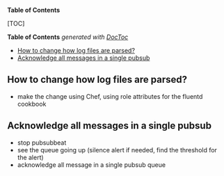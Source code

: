 <!-- START doctoc generated TOC please keep comment here to allow auto update -->

**Table of Contents**

[TOC]
<!-- DON'T EDIT THIS SECTION, INSTEAD RE-RUN doctoc TO UPDATE -->
**Table of Contents**  *generated with [DocToc](https://github.com/thlorenz/doctoc)*

- [How to change how log files are parsed?](#how-to-change-how-log-files-are-parsed)
- [Acknowledge all messages in a single pubsub](#acknowledge-all-messages-in-a-single-pubsub)

<!-- END doctoc generated TOC please keep comment here to allow auto update -->

## How to change how log files are parsed?

- make the change using Chef, using role attributes for the fluentd cookbook

## Acknowledge all messages in a single pubsub

- stop pubsubbeat
- see the queue going up (silence alert if needed, find the threshold for the alert)
- acknowledge all message in a single pubsub queue
